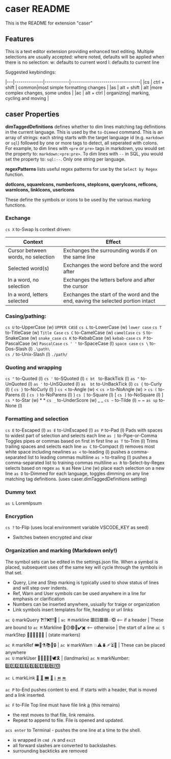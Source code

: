 # caser README

This is the README for extension "caser" 

## Features

This is a text editor extension providing enhanced text editing. Multiple selections are usually accepted: where noted, defaults will be applied when there is no selection: w: defaults to current word l: defaults to current line 

Suggested keybindings:

|---|--------------|------------|----------------------------------|
|cs | ctrl + shift |      common|most simple formatting changes    |
|as | alt  + shift |      alt   |more complex changes, some undos  | 
|ac | alt  + ctrl  |  organizing| marking, cycling and moving      |

## caser Properties

**dimTaggedDefinitions** defines whether to dim lines matching tag definitions in the current language. This is used by the `to-Dimmed` command. This is an array of strings: each string starts with the target language id (e.g. `markdown` or `sql`) followed by one or more tags to detect, all seperated with colons. For example, to dim lines with `<pre` or `pre>` tags in markdown, you would set the property to: `markdown:<pre:pre>`. To dim lines with `--` in SQL, you would set the property to: `sql:--`. Only one string per language.

**regexPatterns** lists useful regex patterns for use by the `Select by Regex` function.

**dotIcons, squareIcons, numberIcons, stepIcons, queryIcons, refIcons, warnIcons, linkIcons, userIcons**

These define the symbols or icons to be used by the various marking functions.

### Exchange

`cs X`   to-Swap     Is context driven:

|Context| Effect|
|--|--|
Cursor between words, no selection| Exchanges the surrounding words if on the same line
Selected word(s)| Exchanges the word before and the word after
In a word, no selection| Exchanges the letters before and after the cursor
In a word, letters selected| Exchanges the start of the word and the end, eaving the selected portion intact

### Casing/pathing:

`cs U`   to-UpperCase  (w) `UPPER CASE`
`cs L`   to-LowerCase  (w) `lower case`
`cs T`   to-TitleCase  (w) `Title Case`
`cs C`   to-CamelCase  (w) `camelCase`
`cs S`   to-SnakeCase  (w) `snake_case`
`cs K`   to-KebabCase  (w) `kebab-case`
`cs P`   to-PascalCase (w) `PascalCase`
`cs ' '` to-SpaceCase  (l) `space case`
`cs \`   to-Dos-Slash  (l) `.\path\`   
`cs /`   to-Unix-Slash (l) `./path/`

### Quoting and wrapping
    
`cs "`   to-Quoted      (l) 
`cs '`   to-SQuoted     (l) 
`c bt `  to-BackTick    (l) 
`as "`  to-UnQuoted    (l) 
`as '`  to-UnSQuoted   (l) 
`as  bt`  to-UnBackTick  (l)
`cs {`   to-Curly       (l) { 
`cs }`   to-NoCurly     (l)   }
`cs <`   to-Angle       (w) < 
`cs >`   to-NoAngle     (w)   >
`cs (`   to-Parens      (l) ( 
`cs )`   to-NoParens    (l)   )
`cs [`   to-Square      (l) [ 
`cs ]`   to-NoSquare    (l)   ]
`cs *`   to-Star        (w) * *
`cs _`   to-UnderScore  (w) _ _
`cs ~`   to-Tilde       (l) ~ ~
`as sp`  to-None        (l)

### Formatting and selection   
    
`cs E` to-Escaped       (l) 
`as E` to-UnEscaped     (l) 
`as P` to-Pad           (l) Pads with spaces to widest part of selection and selects each line
`as |` to-Pipe-or-Comma     Toggles pipes or commas based on first in first line
`as T` to-Trim          (l) Trims trailing spaces and selects each line
`as C` to-Compact       (l) removes most white space including newlines
`as <` to-leading       (l) pushes a comma-separated list to leading commas multiline
`as >` to-trailing      (l) pushes a comma-separated list to training commas multiline
`as R` to-Select-by-Regex  selects based on regex
`as N` as New Line      (w) place each selection on a new line
`as D` to-Dimmed            for each language, toggles dimming on any line matching tag definitions. 
                            (uses caser.dimTaggedDefinitions setting)

### Dummy text

`as L`  LoremIpsum

### Encryption

`cs ?`   to-Flip  (uses local environment variable VSCODE_KEY as seed) 
- Switches bwteen encrypted and clear

### Organization and marking (Markdown only!)

The symbol sets can be edited in the settings.json file. When a symbol is placed, subsequent uses of the same key will cycle through the symbols in that set. 

- Query, Line and Step marking is typically used to show status of lines and will step over indents.
- Ref, Warn and User symbols can be used anywhere in a line for emphasis or clarification 
- Numbers can be inserted anywhere, usiually for traige or organization
- Link symbols insert templates for file, heading or url links

`ac Q` markQuery    ❓⁉️❌❗‼️🛑                 | 
`ac M` markline     🟥🟨🟩🟦✅❎ <-- if a header | These are bound to
`ac M` Markline     🔴🟡🟢🔵✔️✖️ <-- otherwise   | the start of a line 
`ac S` markStep     💭🔎👋💡🚧🎁                 | (state markers)
 
`ac R` markRef      🎟️🔀⚗️📚📆🔒                 | 
`ac W` markWarn     💥⚠️🪲🩹⏳📌                 | These can be placed anywhere    
`ac U` markUser     👬😁😞🤷‍♂️🕊️🎗️                 | (landmarks)
`ac N` markNumber:  0️⃣1️⃣2️⃣3️⃣4️⃣5️⃣6️⃣7️⃣8️⃣9️⃣🔟       
 
`ac L` markLink     [🔗]() [🔖](#)  [🎟️]()  [🔀]()  [ℹ️]()  [⏪]()  [⏩]()
 
`ac P` to-End      pushes content to end. If starts with a header, that is moved and a link inserted.
  
`ac F` to-File      Top line must have file link [a](./filename.md) (this remains)

- the rest moves to that file, link remains. 
- Repeat to append to file. File is opened and updated.

`acs enter` to Terminal - pushes the one line at a time to the shell.
- is wrapped in `cmd /k` and `exit`
- all forward slashes are converted to backslashes.
- surrounding backticks are removed
